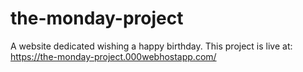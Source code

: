 # the-monday-project
A website dedicated wishing a happy birthday. This project is live at: https://the-monday-project.000webhostapp.com/
